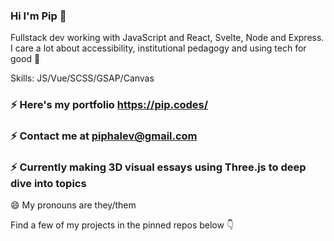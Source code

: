 ### Hi I'm Pip 👋

Fullstack dev working with JavaScript and React, Svelte, Node and Express.
I care a lot about accessibility, institutional pedagogy and using tech for good 🌱

Skills: JS/Vue/SCSS/GSAP/Canvas

### ⚡ Here's my portfolio https://pip.codes/
### ⚡ Contact me at piphalev@gmail.com
### ⚡ Currently making 3D visual essays using Three.js to deep dive into topics

😄 My pronouns are they/them

Find a few of my projects in the pinned repos below 👇
